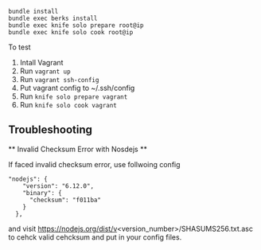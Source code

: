 

```
bundle install
bundle exec berks install
bundle exec knife solo prepare root@ip 
bundle exec knife solo cook root@ip 
```
To test

1. Intall Vagrant
2. Run `vagrant up`
3. Run `vagrant ssh-config`
4. Put vagrant config to ~/.ssh/config
5. Run `knife solo prepare vagrant`
6. Run `knife solo cook vagrant`


## Troubleshooting

** Invalid Checksum Error with Nosdejs **

If faced invalid checksum error, use follwoing config 

```
"nodejs": {
    "version": "6.12.0",
    "binary": {
      "checksum": "f011ba"
    }
  },
```
and visit https://nodejs.org/dist/v<version_number>/SHASUMS256.txt.asc to cehck valid cehcksum and put in your config files. 